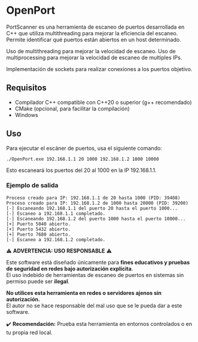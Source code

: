 # OpenPort
PortScanner es una herramienta de escaneo de puertos desarrollada en C++ que utiliza multithreading para mejorar la 
eficiencia del escaneo. Permite identificar qué puertos están abiertos en un host determinado.

Uso de multithreading para mejorar la velocidad de escaneo.
Uso de multiprocessing para mejorar la velocidad de escaneo de multiples IPs.

Implementación de sockets para realizar conexiones a los puertos objetivo.

## Requisitos
- Compilador C++ compatible con C++20 o superior (g++ recomendado)
- CMake (opcional, para facilitar la compilación)
- Windows
## Uso 

Para ejecutar el escáner de puertos, usa el siguiente comando:
````shell
./OpenPort.exe 192.168.1.1 20 1000 192.168.1.2 1000 10000
````
Esto escaneará los puertos del 20 al 1000 en la IP 192.168.1.1.

### Ejemplo de salida

````shell
Proceso creado para IP: 192.168.1.1 de 20 hasta 1000 (PID: 39408)
Proceso creado para IP: 192.168.1.2 de 1000 hasta 20000 (PID: 39200)
[-] Escaneando 192.168.1.1 del puerto 20 hasta el puerto 1000...
[-] Escaneo a 192.168.1.1 completado.
[-] Escaneando 192.168.1.2 del puerto 1000 hasta el puerto 10000...
[+] Puerto 5040 abierto.
[+] Puerto 5432 abierto.
[+] Puerto 7680 abierto.
[-] Escaneo a 192.168.1.2 completado.
````
⚠️ **ADVERTENCIA: USO RESPONSABLE** ⚠️

Este software está diseñado únicamente para **fines educativos y pruebas de seguridad en redes bajo autorización explícita**.  
El uso indebido de herramientas de escaneo de puertos en sistemas sin permiso puede ser **ilegal**.

**No utilices esta herramienta en redes o servidores ajenos sin autorización.**  
El autor no se hace responsable del mal uso que se le pueda dar a este software.

✔️ **Recomendación:** Prueba esta herramienta en entornos controlados o en tu propia red local.
